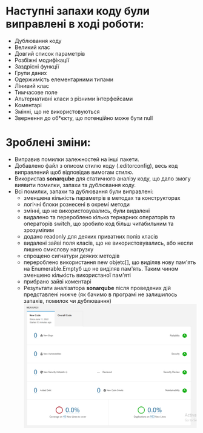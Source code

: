 # Наступні запахи коду були виправлені в ході роботи:
- Дублювання коду
- Великий клас
- Довгий список параметрів
- Розбіжні модифікації
- Заздрісні функції
- Групи даних
- Одержимість елементарними типами
- Лінивий клас
- Тимчасове поле
- Альтернативні класи з різними інтерфейсами
- Коментарі
- Змінні, що не використовуються
- Звернення до об*єкту, що потенційно може бути null 

# Зроблені зміни:
- Виправив помилки залежностей на інші пакети.
- Добавлено файл з описом стилю коду (.editorconfig), весь код виправлений щоб відповідав вимогам стилю.
- Використав **sonarqube** для статичного аналізу коду, що дало змогу виявити помилки, запахи та дублювання коду.
- Всі помилки, запахи та дублювання були виправлені:
    - зменшена кількість параметрів в методах та конструкторах
    - логічні блоки рознесені в окремі методи
    - змінні, що не використовувались, були видалені
    - видалено та перероблено кілька тернарних операторів та операторів switch, що зробило код більш читабильним та зрозумілим
    - додано readonly для деяких приватних полів класів
    - видалені зайві поля класів, що не використовувались, або несли лишню смислову нагрузку
    - спрощено сигнатури деяких методів
    - перероблено використання new objetc[], що виділяв нову пам'ять на Enumerable.Empty<object>б що не виділяв пам'ять. Таким чином зменшено кількість використаної пам'яті
    - прибрано зайві коментарі
- Результати аналізатора **sonarqube** після проведених дій представлені нижче (як бачимо в програмі не залишилось запахів, помилок чи дублювання)
![alt sonar](images/Screenshot_1.png "Sonar") 
